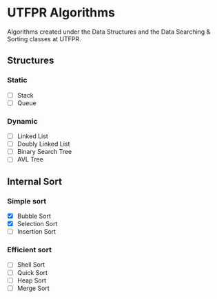 # UTFPR Algorithms
Algorithms created under the Data Structures and the Data Searching &
Sorting classes at UTFPR.

## Structures

### Static
- [ ] Stack
- [ ] Queue

### Dynamic
- [ ] Linked List
- [ ] Doubly Linked List
- [ ] Binary Search Tree
- [ ] AVL Tree

## Internal Sort

### Simple sort
- [x] Bubble Sort
- [x] Selection Sort
- [ ] Insertion Sort

### Efficient sort
- [ ] Shell Sort
- [ ] Quick Sort
- [ ] Heap Sort
- [ ] Merge Sort
